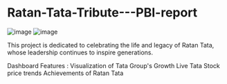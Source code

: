 # Ratan-Tata-Tribute---PBI-report

![image](https://github.com/user-attachments/assets/1b2ff226-6d86-4736-bded-c32426487e82)
![image](https://github.com/user-attachments/assets/a85ecf25-35e2-4f73-a253-798437f0f5e9)

This project is dedicated to celebrating the life and legacy of Ratan Tata, whose leadership continues to inspire generations.

Dashboard Features :
Visualization of Tata Group's Growth
Live Tata Stock price trends
Achievements of Ratan Tata
